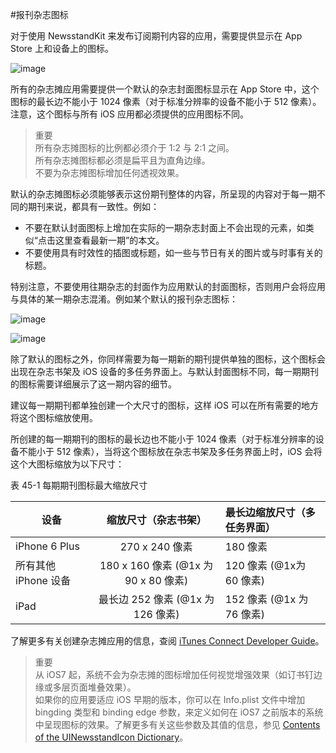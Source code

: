 #报刊杂志图标

对于使用 NewsstandKit 来发布订阅期刊内容的应用，需要提供显示在 App Store 上和设备上的图标。

![image](images/newsstand_intro_2x.png)

所有的杂志摊应用需要提供一个默认的杂志封面图标显示在 App Store 中，这个图标的最长边不能小于 1024 像素（对于标准分辨率的设备不能小于 512 像素）。注意，这个图标与所有 iOS 应用都必须提供的应用图标不同。
>重要  
所有杂志摊图标的比例都必须介于 1:2 与 2:1 之间。  
所有杂志摊图标都必须是扁平且为直角边缘。  
不要为杂志摊图标增加任何透视效果。

默认的杂志摊图标必须能够表示这份期刊整体的内容，所呈现的内容对于每一期不同的期刊来说，都具有一致性。例如：
- 不要在默认封面图标上增加在实际的一期杂志封面上不会出现的元素，如类似“点击这里查看最新一期”的本文。
- 不要使用具有时效性的插图或标题，如一些与节日有关的图片或与时事有关的标题。

特别注意，不要使用往期杂志的封面作为应用默认的封面图标，否则用户会将应用与具体的某一期杂志混淆。例如某个默认的报刊杂志图标：

![image](images/magazine_default_2x.png)

![image](images/newspaper_default_2x.png)

除了默认的图标之外，你同样需要为每一期新的期刊提供单独的图标，这个图标会出现在杂志书架及 iOS 设备的多任务界面上。与默认封面图标不同，每一期期刊的图标需要详细展示了这一期内容的细节。

建议每一期期刊都单独创建一个大尺寸的图标，这样 iOS 可以在所有需要的地方将这个图标缩放使用。

所创建的每一期期刊的图标的最长边也不能小于 1024 像素（对于标准分辨率的设备不能小于 512 像素），当将这个图标放在杂志书架及多任务界面上时，iOS 会将这个大图标缩放为以下尺寸：

表 45-1 每期期刊图标最大缩放尺寸

|设备|缩放尺寸（杂志书架）| 最长边缩放尺寸（多任务界面）|
|---|:---:|:---|
|iPhone 6 Plus|270 x 240 像素|180 像素|
|所有其他 iPhone 设备|180 x 160 像素 (@1x 为90 x 80 像素)|120 像素 (@1x为 60 像素)|
|iPad|最长边 252 像素 (@1x 为 126 像素)|152 像素 (@1x 为 76 像素)|

了解更多有关创建杂志摊应用的信息，查阅 [iTunes Connect Developer Guide](https://developer.apple.com/library/ios/documentation/LanguagesUtilities/Conceptual/iTunesConnect_Guide/Chapters/About.html#//apple_ref/doc/uid/TP40011225)。

>重要  
从 iOS7 起，系统不会为杂志摊的图标增加任何视觉增强效果（如订书钉边缘或多层页面堆叠效果）。  
如果你的应用要适应 iOS 早期的版本，你可以在 Info.plist 文件中增加 bingding 类型和 binding edge 参数，来定义如何在 iOS7 之前版本的系统中呈现图标的效果。了解更多有关这些参数及其值的信息，参见 [Contents of the UINewsstandIcon Dictionary](https://developer.apple.com/library/ios/documentation/General/Reference/InfoPlistKeyReference/Articles/CoreFoundationKeys.html#//apple_ref/doc/uid/TP40009249-SW15)。
